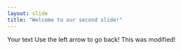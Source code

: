 ```yaml
---
layout: slide
title: "Welcome to our second slide!"
---
```

Your text
Use the left arrow to go back!
This was modified!
